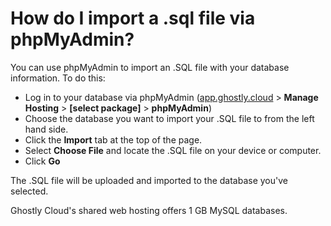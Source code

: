 # How do I import a .sql file via phpMyAdmin?

You can use phpMyAdmin to import an .SQL file with your database information. To do this:

* Log in to your database via phpMyAdmin ([app.ghostly.cloud](https://app.ghostly.cloud/) > **Manage Hosting** > **\[select package]** > **phpMyAdmin**)&#x20;
* Choose the database you want to import your .SQL file to from the left hand side.
* Click the **Import** tab at the top of the page.
* Select **Choose File** and locate the .SQL file on your device or computer.
* Click **Go**

The .SQL file will be uploaded and imported to the database you've selected.&#x20;

Ghostly Cloud's shared web hosting offers 1 GB MySQL databases.
